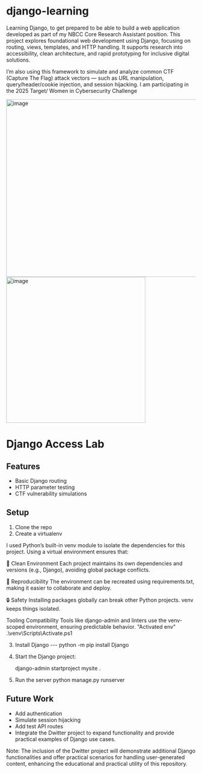 # django-learning
Learning Django, to get prepared to be able to build a web application developed as part of my NBCC Core Research Assistant position.
This project explores foundational web development using Django, focusing on routing, views, templates, and HTTP handling.
It supports research into accessibility, clean architecture, and rapid prototyping for inclusive digital solutions.

I’m also using this framework  to simulate and analyze common CTF (Capture The Flag) attack vectors — such as URL manipulation, query/header/cookie injection, and session hijacking.
I am participating in the 2025 Target/ Women in Cybersecurity Challenge 
<p></p>
<img width="707" height="471" alt="image" src="https://github.com/user-attachments/assets/5aa995ee-b198-46c4-92b5-d6438dc47e1e" />

<img width="370" height="387" alt="image" src="https://github.com/user-attachments/assets/71a0b90b-4ef9-429c-a83c-82faddbb180b" />

# Django Access Lab

## Features
- Basic Django routing
- HTTP parameter testing
- CTF vulnerability simulations


## Setup
1. Clone the repo 
2. Create a virtualenv

I used Python’s built-in venv module to isolate the dependencies for this project.
Using a virtual environment ensures that:

🧼 Clean Environment
Each project maintains its own dependencies and versions (e.g., Django), avoiding global package conflicts.

🧪 Reproducibility
The environment can be recreated using requirements.txt, making it easier to collaborate and deploy.

🔒 Safety
Installing packages globally can break other Python projects. venv keeps things isolated.

Tooling Compatibility
Tools like django-admin and linters use the venv-scoped environment, ensuring predictable behavior.
"Activated env" 
.\venv\Scripts\Activate.ps1

3. Install Django  ---  python -m pip install Django
4. Start the Django project:

    django-admin startproject mysite .
5. Run the server
    python manage.py runserver
## Future Work
- Add authentication
- Simulate session hijacking
- Add test API routes
- Integrate the Dwitter project to expand functionality and provide practical examples of Django use cases.

Note: The inclusion of the Dwitter project will demonstrate additional Django functionalities and offer practical scenarios for handling user-generated content, enhancing the educational and practical utility of this repository.